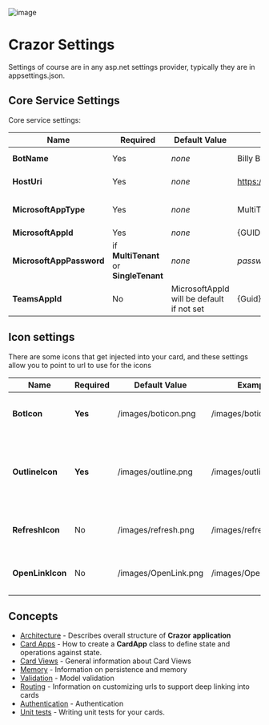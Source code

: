 

![image](https://user-images.githubusercontent.com/17789481/197238565-e3f895d0-6def-4d41-aba2-721d5432b1ef.png)

# Crazor Settings

Settings of course are in any asp.net settings provider, typically they are in appsettings.json.

## Core Service Settings

Core service settings:

| Name                     | Required                               | Default Value                             | Example                                 | Description                                                  |
| ------------------------ | -------------------------------------- | ----------------------------------------- | --------------------------------------- | ------------------------------------------------------------ |
| **BotName**              | Yes                                    | *none*                                    | Billy Bob's Bot                         | This is used for the header of the cards                     |
| **HostUri**              | Yes                                    | *none*                                    | https://crazordemobot.azurewebsites.net | The path to the web service                                  |
| **MicrosoftAppType**     | Yes                                    | *none*                                    | MultiTenant                             | One of:[MultiTenant, SingleTenant, UserManagedIdentity]      |
| **MicrosoftAppId**       | Yes                                    | *none*                                    | {GUID}                                  | AppId of your bot                                            |
| **MicrosoftAppPassword** | if **MultiTenant** or **SingleTenant** | *none*                                    | *password*                              | The AD Password for your bot. If you use **UserManagedIdentity** this is ignored. |
| **TeamsAppId**           | No                                     | MicrosoftAppId will be default if not set | {Guid}                                  | The Teams AppID registration from manifest.json              |




## Icon settings

There are some icons that get injected into your card, and these settings allow you to point to url to use for the icons

| Name             | Required | Default Value        | Example              | Description                                                  |
| ---------------- | -------- | -------------------- | -------------------- | ------------------------------------------------------------ |
| **BotIcon**      | **Yes**  | /images/boticon.png  | /images/boticon.png  | full color image used for the bot 192x192                    |
| **OutlineIcon**  | **Yes**  | /images/outline.png  | /images/outline.png  | transparent PNG outline icon. The border color needs to be white. Size 32x32 |
| **RefreshIcon**  | No       | /images/refresh.png  | /images/refresh.png  | Image used for refresh command in menu                       |
| **OpenLinkIcon** | No       | /images/OpenLink.png | /images/OpenLink.png | image used for openlink command in menu                      |

## Concepts

* [Architecture](docs/Architecture.md) - Describes overall structure of  **Crazor** **application**
* [Card Apps](docs/CardApp.md) - How to create a **CardApp** class to define state and operations against state.
* [Card Views](docs/CardView.md) - General information about Card Views
* [Memory](docs/Memory.md) - Information on persistence and memory 
* [Validation](docs/Validation.md) - Model validation
* [Routing](docs/RoutingCards.md) - Information on customizing urls to support deep linking into cards
* [Authentication](docs/authentication.md) - Authentication
* [Unit tests](docs/UnitTests.md) - Writing unit tests for your cards.


